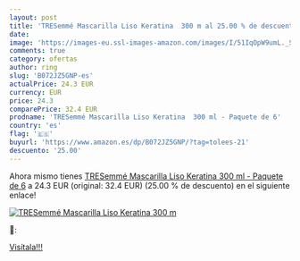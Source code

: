 ```yaml
---
layout: post
title: 'TRESemmé Mascarilla Liso Keratina  300 m al 25.00 % de descuento'
date: 
image: 'https://images-eu.ssl-images-amazon.com/images/I/51IqOpW9umL._SL200_.jpg'
comments: true
category: ofertas
author: ring
slug: 'B072JZ5GNP-es'
actualPrice: 24.3 EUR
currency: EUR
price: 24.3
comparePrice: 32.4 EUR
prodname: 'TRESemmé Mascarilla Liso Keratina  300 ml - Paquete de 6'
country: 'es'
flag: '🇪🇸'
buyurl: 'https://www.amazon.es/dp/B072JZ5GNP/?tag=tolees-21'
descuento: '25.00'
---
```


Ahora mismo tienes [TRESemmé Mascarilla Liso Keratina  300 ml - Paquete de 6](https://www.amazon.es/dp/B072JZ5GNP/?tag=tolees-21) a 24.3 EUR (original: 32.4 EUR) (25.00 %  de descuento) en el siguiente enlace!

[![TRESemmé Mascarilla Liso Keratina  300 m](https://images-eu.ssl-images-amazon.com/images/I/51IqOpW9umL._SL200_.jpg)](https://www.amazon.es/dp/B072JZ5GNP/?tag=tolees-21)

🔎:


[Visítala!!!](https://www.amazon.es/dp/B072JZ5GNP/?tag=tolees-21)
